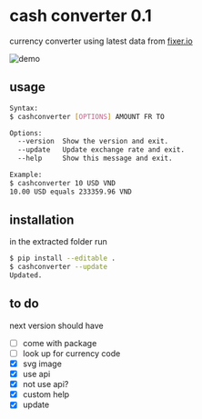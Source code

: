# cash converter 0.1

currency converter using latest data from [fixer.io](https://fixer.io/)

![demo](https://rawcdn.githack.com/daenylio/cash-converter-cli/master/demo.svg "demo")

## usage

```bash
Syntax:
$ cashconverter [OPTIONS] AMOUNT FR TO

Options:
  --version  Show the version and exit.
  --update   Update exchange rate and exit.
  --help     Show this message and exit.

Example:
$ cashconverter 10 USD VND
10.00 USD equals 233359.96 VND
```

## installation

in the extracted folder run

```bash
$ pip install --editable .
$ cashconverter --update
Updated.
```

## to do

next version should have

- [ ] come with package
- [ ] look up for currency code
- [x] svg image
- [x] use api
- [x] not use api?
- [x] custom help
- [x] update
